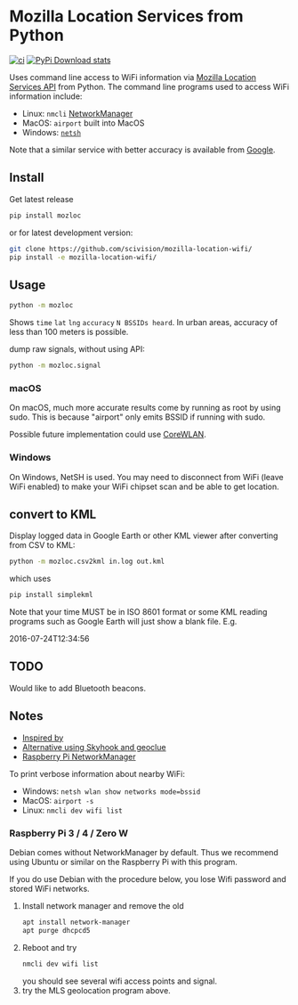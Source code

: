 # Mozilla Location Services from Python

[![ci](https://github.com/scivision/mozilla-location-wifi/actions/workflows/ci.yml/badge.svg)](https://github.com/scivision/mozilla-location-wifi/actions/workflows/ci.yml)
[![PyPi Download stats](http://pepy.tech/badge/mozloc)](http://pepy.tech/project/mozloc)

Uses command line access to WiFi information via
[Mozilla Location Services API](https://ichnaea.readthedocs.io/en/latest/api/geolocate.html?highlight=macaddress#wifi-access-point-fields)
from Python.
The command line programs used to access WiFi information include:

* Linux: `nmcli` [NetworkManager](https://developer.gnome.org/NetworkManager/stable/nmcli.html)
* MacOS: `airport` built into MacOS
* Windows: [`netsh`](https://docs.microsoft.com/en-us/previous-versions/windows/it-pro/windows-server-2008-R2-and-2008/cc755301(v=ws.10)?redirectedfrom=MSDN)

Note that a similar service with better accuracy is available from
[Google](https://developers.google.com/maps/documentation/geolocation/intro).

## Install

Get latest release

```sh
pip install mozloc
```

or for latest development version:

```sh
git clone https://github.com/scivision/mozilla-location-wifi/
pip install -e mozilla-location-wifi/
```

## Usage

```sh
python -m mozloc
```

Shows `time` `lat` `lng` `accuracy` `N BSSIDs heard`.
In urban areas, accuracy of less than 100 meters is possible.

dump raw signals, without using API:

```sh
python -m mozloc.signal
```

### macOS

On macOS, much more accurate results come by running as root by using sudo.
This is because "airport" only emits BSSID if running with sudo.

Possible future implementation could use
[CoreWLAN](https://developer.apple.com/documentation/corewlan/).

### Windows

On Windows, NetSH is used.
You may need to disconnect from WiFi (leave WiFi enabled) to make your WiFi chipset scan and be able to get location.

## convert to KML

Display logged data in Google Earth or other KML viewer after converting from CSV to KML:

```sh
python -m mozloc.csv2kml in.log out.kml
```

which uses

```sh
pip install simplekml
```

Note that your time MUST be in ISO 8601 format or some KML reading programs such as Google Earth will just show a blank file.
E.g.

2016-07-24T12:34:56

## TODO

Would like to add Bluetooth beacons.

## Notes

* [Inspired by](https://github.com/flyinva/mozlosh)
* [Alternative using Skyhook and geoclue](https://github.com/scivision/python-geoclue)
* [Raspberry Pi NetworkManager](https://raspberrypi.stackexchange.com/a/73816)

To print verbose information about nearby WiFi:

* Windows: `netsh wlan show networks mode=bssid`
* MacOS: `airport -s`
* Linux: `nmcli dev wifi list`

### Raspberry Pi 3 / 4 / Zero W

Debian comes without NetworkManager by default.
Thus we recommend using Ubuntu or similar on the Raspberry Pi with this program.

If you do use Debian with the procedure below, you lose Wifi password and stored WiFi networks.

1. Install network manager and remove the old
   ```sh
   apt install network-manager
   apt purge dhcpcd5
   ```
2. Reboot and try
   ```sh
   nmcli dev wifi list
   ```
   you should see several wifi access points and signal.
3. try the MLS geolocation program above.
